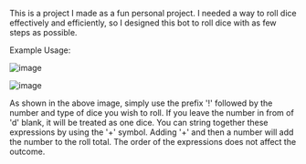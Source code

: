 This is a project I made as a fun personal project.  I needed a way to roll dice effectively and efficiently, so I designed this bot to roll dice with as few steps as possible.

Example Usage:

![image](https://github.com/TristanSchwekendiek/dice-bot/assets/60010974/0746b5f8-6719-4d67-aaaf-58ae98b654e9)

![image](https://github.com/TristanSchwekendiek/dice-bot/assets/60010974/6dc9db7a-d8a5-42b2-8f51-3d42c6c1de3d)

As shown in the above image, simply use the prefix '!' followed by the number and type of dice you wish to roll.  If you leave the number in from of 'd' blank, it will be treated as one dice.  You can string together these expressions by using the '+' symbol.  Adding '+' and then a number will add the number to the roll total.  The order of the expressions does not affect the outcome.
